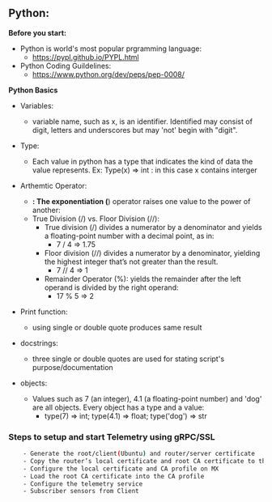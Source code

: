 ## Python: 

**Before you start:**
- Python is world's most popular prgramming language: 
    - https://pypl.github.io/PYPL.html
- Python Coding Guildelines:
  - https://www.python.org/dev/peps/pep-0008/

**Python Basics** 
- Variables:
  - variable name, such as x, is an identifier. Identified may consist of digit, letters and underscores but may 'not' begin with "digit". 
- Type:
  - Each value in python has a type that indicates the kind of data the value represents. 
    Ex: Type(x) => int : in this case x contains interger 

- Arthemtic Operator:
  -  **: The exponentiation (**) operator raises one value to the power of another:
  - True Division (/) vs. Floor Division (//):
    - True division (/) divides a numerator by a denominator and yields a floating-point number with a decimal point, as in:
      - 7 / 4 => 1.75
    - Floor division (//) divides a numerator by a denominator, yielding the highest integer that’s not greater than the result.
      - 7 // 4 => 1
    - Remainder Operator (%): yields the remainder after the left operand is divided by the right operand:
      - 17 % 5 => 2

- Print function:
  - using single or double quote produces same result
  
- docstrings:
  - three single or double quotes are used for stating script's purpose/documentation

- objects:
  - Values such as 7 (an integer), 4.1 (a floating-point number) and 'dog' are all objects. Every object has a type and a value:
    - type(7) => int; type(4.1) => float; type('dog') => str
    
    
    
    

### Steps to setup and start Telemetry using gRPC/SSL

``` sh
	- Generate the root/client(Ubuntu) and router/server certificate
	- Copy the router’s local certificate and root CA certificate to the router 
	- Configure the local certificate and CA profile on MX
	- Load the root CA certificate into the CA profile 
	- Configure the telemetry service 
	- Subscriber sensors from Client 
```
